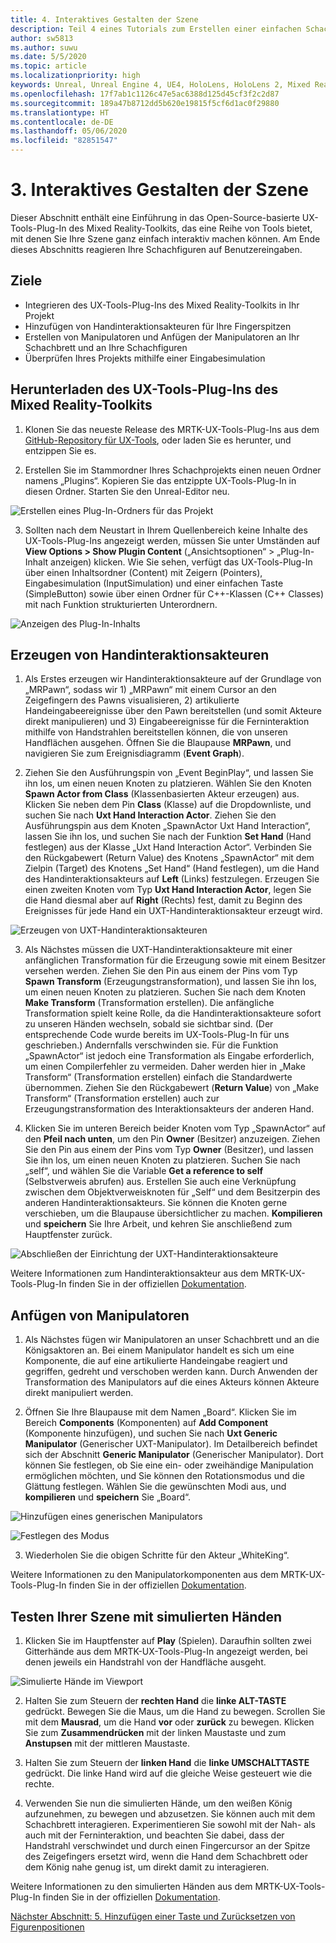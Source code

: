 ```yaml
---
title: 4. Interaktives Gestalten der Szene
description: Teil 4 eines Tutorials zum Erstellen einer einfachen Schach-App mit Unreal Engine 4 und dem UX-Tools-Plug-In des Mixed Reality-Toolkits
author: sw5813
ms.author: suwu
ms.date: 5/5/2020
ms.topic: article
ms.localizationpriority: high
keywords: Unreal, Unreal Engine 4, UE4, HoloLens, HoloLens 2, Mixed Reality, Tutorial, erste Schritte, MRTK, UXT, UX Tools, Dokumentation
ms.openlocfilehash: 17f7ab1c1126c47e5ac6388d125d45cf3f2c2d87
ms.sourcegitcommit: 189a47b8712dd5b620e19815f5cf6d1ac0f29880
ms.translationtype: HT
ms.contentlocale: de-DE
ms.lasthandoff: 05/06/2020
ms.locfileid: "82851547"
---
```

# <a name="3-making-your-scene-interactive"></a>3. Interaktives Gestalten der Szene

Dieser Abschnitt enthält eine Einführung in das Open-Source-basierte UX-Tools-Plug-In des Mixed Reality-Toolkits, das eine Reihe von Tools bietet, mit denen Sie Ihre Szene ganz einfach interaktiv machen können. Am Ende dieses Abschnitts reagieren Ihre Schachfiguren auf Benutzereingaben. 

## <a name="objectives"></a>Ziele

* Integrieren des UX-Tools-Plug-Ins des Mixed Reality-Toolkits in Ihr Projekt
* Hinzufügen von Handinteraktionsakteuren für Ihre Fingerspitzen
* Erstellen von Manipulatoren und Anfügen der Manipulatoren an Ihr Schachbrett und an Ihre Schachfiguren 
* Überprüfen Ihres Projekts mithilfe einer Eingabesimulation

## <a name="download-the-mixed-reality-toolkit-ux-tools-plugin"></a>Herunterladen des UX-Tools-Plug-Ins des Mixed Reality-Toolkits

1.  Klonen Sie das neueste Release des MRTK-UX-Tools-Plug-Ins aus dem [GitHub-Repository für UX-Tools](https://github.com/microsoft/MixedReality-UXTools-Unreal/releases), oder laden Sie es herunter, und entzippen Sie es.

2.  Erstellen Sie im Stammordner Ihres Schachprojekts einen neuen Ordner namens „Plugins“. Kopieren Sie das entzippte UX-Tools-Plug-In in diesen Ordner. Starten Sie den Unreal-Editor neu. 

![Erstellen eines Plug-In-Ordners für das Projekt](images/unreal-uxt/4-plugins.PNG)

3.  Sollten nach dem Neustart in Ihrem Quellenbereich keine Inhalte des UX-Tools-Plug-Ins angezeigt werden, müssen Sie unter Umständen auf **View Options > Show Plugin Content** („Ansichtsoptionen“ > „Plug-In-Inhalt anzeigen) klicken. Wie Sie sehen, verfügt das UX-Tools-Plug-In über einen Inhaltsordner (Content) mit Zeigern (Pointers), Eingabesimulation (InputSimulation) und einer einfachen Taste (SimpleButton) sowie über einen Ordner für C++-Klassen (C++ Classes) mit nach Funktion strukturierten Unterordnern.  

![Anzeigen des Plug-In-Inhalts](images/unreal-uxt/4-showplugincontent.PNG)

## <a name="spawn-hand-interaction-actors"></a>Erzeugen von Handinteraktionsakteuren

1.  Als Erstes erzeugen wir Handinteraktionsakteure auf der Grundlage von „MRPawn“, sodass wir 1) „MRPawn“ mit einem Cursor an den Zeigefingern des Pawns visualisieren, 2) artikulierte Handeingabeereignisse über den Pawn bereitstellen (und somit Akteure direkt manipulieren) und 3) Eingabeereignisse für die Ferninteraktion mithilfe von Handstrahlen bereitstellen können, die von unseren Handflächen ausgehen. Öffnen Sie die Blaupause **MRPawn**, und navigieren Sie zum Ereignisdiagramm (**Event Graph**). 

2.  Ziehen Sie den Ausführungspin von „Event BeginPlay“, und lassen Sie ihn los, um einen neuen Knoten zu platzieren. Wählen Sie den Knoten **Spawn Actor from Class** (Klassenbasierten Akteur erzeugen) aus. Klicken Sie neben dem Pin **Class** (Klasse) auf die Dropdownliste, und suchen Sie nach **Uxt Hand Interaction Actor**. Ziehen Sie den Ausführungspin aus dem Knoten „SpawnActor Uxt Hand Interaction“, lassen Sie ihn los, und suchen Sie nach der Funktion **Set Hand** (Hand festlegen) aus der Klasse „Uxt Hand Interaction Actor“. Verbinden Sie den Rückgabewert (Return Value) des Knotens „SpawnActor“ mit dem Zielpin (Target) des Knotens „Set Hand“ (Hand festlegen), um die Hand des Handinteraktionsakteurs auf **Left** (Links) festzulegen. Erzeugen Sie einen zweiten Knoten vom Typ **Uxt Hand Interaction Actor**, legen Sie die Hand diesmal aber auf **Right** (Rechts) fest, damit zu Beginn des Ereignisses für jede Hand ein UXT-Handinteraktionsakteur erzeugt wird. 

![Erzeugen von UXT-Handinteraktionsakteuren](images/unreal-uxt/4-spawnactor.PNG)

3.  Als Nächstes müssen die UXT-Handinteraktionsakteure mit einer anfänglichen Transformation für die Erzeugung sowie mit einem Besitzer versehen werden. Ziehen Sie den Pin aus einem der Pins vom Typ **Spawn Transform** (Erzeugungstransformation), und lassen Sie ihn los, um einen neuen Knoten zu platzieren. Suchen Sie nach dem Knoten **Make Transform** (Transformation erstellen). Die anfängliche Transformation spielt keine Rolle, da die Handinteraktionsakteure sofort zu unseren Händen wechseln, sobald sie sichtbar sind. (Der entsprechende Code wurde bereits im UX-Tools-Plug-In für uns geschrieben.) Andernfalls verschwinden sie. Für die Funktion „SpawnActor“ ist jedoch eine Transformation als Eingabe erforderlich, um einen Compilerfehler zu vermeiden. Daher werden hier in „Make Transform“ (Transformation erstellen) einfach die Standardwerte übernommen. Ziehen Sie den Rückgabewert (**Return Value**) von „Make Transform“ (Transformation erstellen) auch zur Erzeugungstransformation des Interaktionsakteurs der anderen Hand. 

4.  Klicken Sie im unteren Bereich beider Knoten vom Typ „SpawnActor“ auf den **Pfeil nach unten**, um den Pin **Owner** (Besitzer) anzuzeigen. Ziehen Sie den Pin aus einem der Pins vom Typ **Owner** (Besitzer), und lassen Sie ihn los, um einen neuen Knoten zu platzieren. Suchen Sie nach „self“, und wählen Sie die Variable **Get a reference to self** (Selbstverweis abrufen) aus. Erstellen Sie auch eine Verknüpfung zwischen dem Objektverweisknoten für „Self“ und dem Besitzerpin des anderen Handinteraktionsakteurs. Sie können die Knoten gerne verschieben, um die Blaupause übersichtlicher zu machen. **Kompilieren** und **speichern** Sie Ihre Arbeit, und kehren Sie anschließend zum Hauptfenster zurück. 

![Abschließen der Einrichtung der UXT-Handinteraktionsakteure](images/unreal-uxt/4-fingerptrs.PNG)

Weitere Informationen zum Handinteraktionsakteur aus dem MRTK-UX-Tools-Plug-In finden Sie in der offiziellen [Dokumentation](https://microsoft.github.io/MixedReality-UXTools-Unreal/version/public/0.8.x/Docs/HandInteraction.html).

## <a name="attach-manipulators"></a>Anfügen von Manipulatoren

1.  Als Nächstes fügen wir Manipulatoren an unser Schachbrett und an die Königsaktoren an. Bei einem Manipulator handelt es sich um eine Komponente, die auf eine artikulierte Handeingabe reagiert und gegriffen, gedreht und verschoben werden kann. Durch Anwenden der Transformation des Manipulators auf die eines Akteurs können Akteure direkt manipuliert werden. 

2.  Öffnen Sie Ihre Blaupause mit dem Namen „Board“. Klicken Sie im Bereich **Components** (Komponenten) auf **Add Component** (Komponente hinzufügen), und suchen Sie nach **Uxt Generic Manipulator** (Generischer UXT-Manipulator). Im Detailbereich befindet sich der Abschnitt **Generic Manipulator** (Generischer Manipulator). Dort können Sie festlegen, ob Sie eine ein- oder zweihändige Manipulation ermöglichen möchten, und Sie können den Rotationsmodus und die Glättung festlegen. Wählen Sie die gewünschten Modi aus, und **kompilieren** und **speichern** Sie „Board“. 

![Hinzufügen eines generischen Manipulators](images/unreal-uxt/4-addmanip.PNG)

![Festlegen des Modus](images/unreal-uxt/4-setrotmode.PNG)

3.  Wiederholen Sie die obigen Schritte für den Akteur „WhiteKing“.

Weitere Informationen zu den Manipulatorkomponenten aus dem MRTK-UX-Tools-Plug-In finden Sie in der offiziellen [Dokumentation](https://microsoft.github.io/MixedReality-UXTools-Unreal/version/public/0.8.x/Docs/Manipulator.html).

## <a name="test-out-your-scene-with-simulated-hands"></a>Testen Ihrer Szene mit simulierten Händen

1.  Klicken Sie im Hauptfenster auf **Play** (Spielen). Daraufhin sollten zwei Gitterhände aus dem MRTK-UX-Tools-Plug-In angezeigt werden, bei denen jeweils ein Handstrahl von der Handfläche ausgeht. 

![Simulierte Hände im Viewport](images/unreal-uxt/4-handsim.PNG)

2.  Halten Sie zum Steuern der **rechten Hand** die **linke ALT-TASTE** gedrückt. Bewegen Sie die Maus, um die Hand zu bewegen. Scrollen Sie mit dem **Mausrad**, um die Hand **vor** oder **zurück** zu bewegen. Klicken Sie zum **Zusammendrücken** mit der linken Maustaste und zum **Anstupsen** mit der mittleren Maustaste.

3.  Halten Sie zum Steuern der **linken Hand** die **linke UMSCHALTTASTE** gedrückt. Die linke Hand wird auf die gleiche Weise gesteuert wie die rechte. 

4.  Verwenden Sie nun die simulierten Hände, um den weißen König aufzunehmen, zu bewegen und abzusetzen. Sie können auch mit dem Schachbrett interagieren. Experimentieren Sie sowohl mit der Nah- als auch mit der Ferninteraktion, und beachten Sie dabei, dass der Handstrahl verschwindet und durch einen Fingercursor an der Spitze des Zeigefingers ersetzt wird, wenn die Hand dem Schachbrett oder dem König nahe genug ist, um direkt damit zu interagieren. 

Weitere Informationen zu den simulierten Händen aus dem MRTK-UX-Tools-Plug-In finden Sie in der offiziellen [Dokumentation](https://microsoft.github.io/MixedReality-UXTools-Unreal/version/public/0.8.x/Docs/InputSimulation.html).

[Nächster Abschnitt: 5. Hinzufügen einer Taste und Zurücksetzen von Figurenpositionen](unreal-uxt-ch5.md)